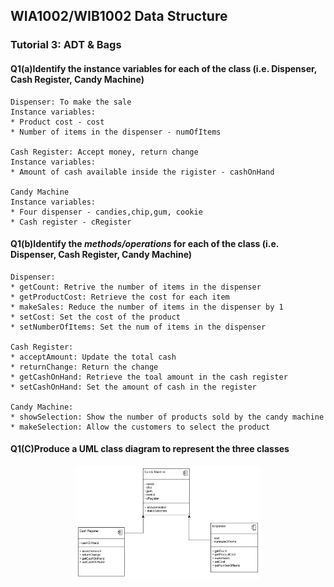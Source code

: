 ## WIA1002/WIB1002 Data Structure
### Tutorial 3: ADT & Bags

#### Q1(a)Identify the instance variables for each of the class (i.e. Dispenser, Cash Register, Candy Machine)
```plaintext
Dispenser: To make the sale
Instance variables:
* Product cost - cost
* Number of items in the dispenser - numOfItems

Cash Register: Accept money, return change
Instance variables:
* Amount of cash available inside the rigister - cashOnHand

Candy Machine
Instance variables:
* Four dispenser - candies,chip,gum, cookie
* Cash register - cRegister
```

#### Q1(b)Identify the *methods/operations* for each of the class (i.e. Dispenser, Cash Register, Candy Machine)
```plaintext
Dispenser:
* getCount: Retrive the number of items in the dispenser
* getProductCost: Retrieve the cost for each item
* makeSales: Reduce the number of items in the dispenser by 1
* setCost: Set the cost of the product
* setNumberOfItems: Set the num of items in the dispenser

Cash Register:
* acceptAmount: Update the total cash
* returnChange: Return the change
* getCashOnHand: Retrieve the toal amount in the cash register
* setCashOnHand: Set the amount of cash in the register

Candy Machine:
* showSelection: Show the number of products sold by the candy machine
* makeSelection: Allow the customers to select the product
```


#### Q1(C)Produce a UML class diagram to represent the three classes
<p align="center">
<img src="UML Tuto 3 Q1c.png" alt="UML Diagram Tuto3 Q1c" width="296" height="181">
</p>


